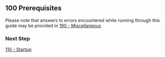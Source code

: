 ## 100 Prerequisites

Please note that answers to errors encountered while running through this guide may be provided in [190 - Miscellaneous](https://github.com/remomueller/documentation/tree/master/windows/190-miscellaneous.md)

### Next Step

[110 - Startup](https://github.com/remomueller/documentation/tree/master/windows/110-startup.md)
